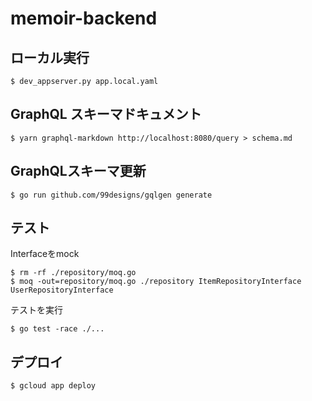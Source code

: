 # memoir-backend

## ローカル実行

```
$ dev_appserver.py app.local.yaml
```

## GraphQL スキーマドキュメント

```
$ yarn graphql-markdown http://localhost:8080/query > schema.md
```

## GraphQLスキーマ更新

```
$ go run github.com/99designs/gqlgen generate
```

## テスト

Interfaceをmock
```
$ rm -rf ./repository/moq.go
$ moq -out=repository/moq.go ./repository ItemRepositoryInterface UserRepositoryInterface
```

テストを実行
```
$ go test -race ./...
```


## デプロイ

```
$ gcloud app deploy
```

